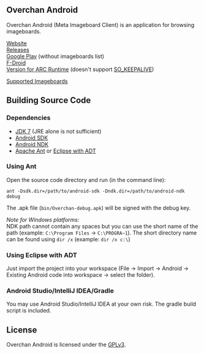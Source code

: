 ## Overchan Android

Overchan Android (Meta Imageboard Client) is an application for browsing imageboards.

[Website](http://miku-nyan.github.io/Overchan-Android/)  
[Releases](https://github.com/miku-nyan/Overchan-Android/releases)  
[Google Play](https://play.google.com/store/apps/details?id=nya.miku.overchan) (without imageboards list)  
[F-Droid](https://f-droid.org/repository/browse/?fdid=nya.miku.wishmaster)  
[Version for ARC Runtime](https://yadi.sk/d/h_71bJRQjcdNm) (doesn't support [SO_KEEPALIVE](https://code.google.com/p/chromium/issues/detail?id=384940))  

[Supported Imageboards](https://github.com/miku-nyan/Overchan-Android/blob/master/Imageboards.md)

## Building Source Code

### Dependencies

* [JDK 7](http://www.oracle.com/technetwork/java/javase/downloads/index.html) (JRE alone is not sufficient)
* [Android SDK](https://developer.android.com/sdk/index.html#Other)
* [Android NDK](https://developer.android.com/tools/sdk/ndk/index.html#Downloads)
* [Apache Ant](http://ant.apache.org/bindownload.cgi) or [Eclipse with ADT](http://developer.android.com/sdk/installing/installing-adt.html)

### Using Ant

Open the source code directory and run (in the command line):

`ant -Dsdk.dir=/path/to/android-sdk -Dndk.dir=/path/to/android-ndk debug`

The .apk file (`bin/Overchan-debug.apk`) will be signed with the debug key.

*Note for Windows platforms:*  
NDK path cannot contain any spaces but you can use the short name of the path (example: `C:\Program Files` → `C:\PROGRA~1`). The short directory name can be found using `dir /x` (example: `dir /x c:\`)

### Using Eclipse with ADT

Just import the project into your workspace (File → Import → Android → Existing Android code into workspace → select the folder).

### Android Studio/IntelliJ IDEA/Gradle

You may use Android Studio/IntelliJ IDEA at your own risk. The gradle build script is included.

## License

Overchan Android is licensed under the [GPLv3](http://www.gnu.org/licenses/gpl-3.0.txt).
